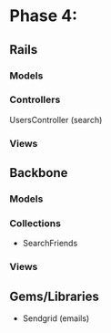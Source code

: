 # Phase 4:

## Rails
### Models

### Controllers
UsersController (search)

### Views

## Backbone
### Models

### Collections
* SearchFriends

### Views

## Gems/Libraries
* Sendgrid (emails)
